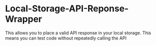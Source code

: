 # Local-Storage-API-Reponse-Wrapper
This allows you to place a valid API response in your local storage. This means you can test code without repeatedly calling the API
